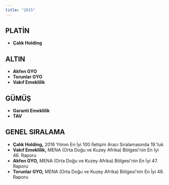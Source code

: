 ```yaml
---
title: "2015"
---
```


## PLATİN

- **Çalık Holding**

## ALTIN

- **Akfen GYO**
- **Torunlar GYO**
- **Vakıf Emeklilik**

## GÜMÜŞ

- **Garanti Emeklilik**
- **TAV**

## GENEL SIRALAMA

- **Çalık Holding,** 2016 Yılının En İyi 100 İletişim Aracı Sıralamasında 19.'luk
- **Vakıf Emeklilik,** MENA (Orta Doğu ve Kuzey Afrika) Bölgesi'nin En İyi 46. Raporu
- **Akfen GYO,** MENA (Orta Doğu ve Kuzey Afrika) Bölgesi'nin En İyi 47. Raporu
- **Torunlar GYO,** MENA (Orta Doğu ve Kuzey Afrika) Bölgesi'nin En İyi 48. Raporu
